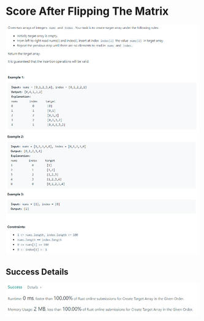 # Score After Flipping The Matrix

![Alt text](./Question.png?raw=true "Question")
![Alt text](./Example.png?raw=true "Examples")

## Success Details

![Alt text](./success.png?raw=true "Success")
